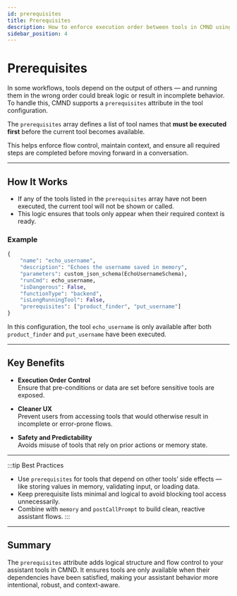 ```yaml
---
id: prerequisites
title: Prerequisites
description: How to enforce execution order between tools in CMND using the `prerequisites` attribute.
sidebar_position: 4
---
```


# Prerequisites

In some workflows, tools depend on the output of others — and running them in the wrong order could break logic or result in incomplete behavior. To handle this, CMND supports a `prerequisites` attribute in the tool configuration.

The `prerequisites` array defines a list of tool names that **must be executed first** before the current tool becomes available.

This helps enforce flow control, maintain context, and ensure all required steps are completed before moving forward in a conversation.

---

## How It Works

- If any of the tools listed in the `prerequisites` array have not been executed, the current tool will not be shown or called.
- This logic ensures that tools only appear when their required context is ready.

### Example

```python title="Tool Config"
{
    "name": "echo_username",
    "description": "Echoes the username saved in memory",
    "parameters": custom_json_schema(EchoUsernameSchema),
    "runCmd": echo_username,
    "isDangerous": False,
    "functionType": "backend",
    "isLongRunningTool": False,
    "prerequisites": ["product_finder", "put_username"]
}
```

In this configuration, the tool `echo_username` is only available after both `product_finder` and `put_username` have been executed.

---

## Key Benefits

- **Execution Order Control**  
  Ensure that pre-conditions or data are set before sensitive tools are exposed.

- **Cleaner UX**  
  Prevent users from accessing tools that would otherwise result in incomplete or error-prone flows.

- **Safety and Predictability**  
  Avoids misuse of tools that rely on prior actions or memory state.

---

:::tip Best Practices

- Use `prerequisites` for tools that depend on other tools’ side effects — like storing values in memory, validating input, or loading data.
- Keep prerequisite lists minimal and logical to avoid blocking tool access unnecessarily.
- Combine with `memory` and `postCallPrompt` to build clean, reactive assistant flows.
  :::

---

## Summary

The `prerequisites` attribute adds logical structure and flow control to your assistant tools in CMND. It ensures tools are only available when their dependencies have been satisfied, making your assistant behavior more intentional, robust, and context-aware.
